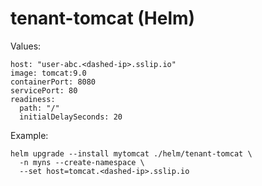 # tenant-tomcat (Helm)

Values:
```
host: "user-abc.<dashed-ip>.sslip.io"
image: tomcat:9.0
containerPort: 8080
servicePort: 80
readiness:
  path: "/"
  initialDelaySeconds: 20
```

Example:
```
helm upgrade --install mytomcat ./helm/tenant-tomcat \
  -n myns --create-namespace \
  --set host=tomcat.<dashed-ip>.sslip.io
```

